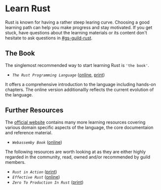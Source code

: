 # Learn Rust

Rust is known for having a rather steep learing curve. Choosing a good learning path can help you make progress and stay motivated. If you get stuck, have questions about the learning materials or its content don't hesitate to ask questions in [#gs-guild-rust](https://camptocamp.slack.com/archives/C031P235MR8).

## The Book

The singlemost recommended way to start learning Rust is `'the book'`.

* _`The Rust Programming Language`_ ([online](https://doc.rust-lang.org/book/), [print](https://nostarch.com/Rust2018))

It offers a comprehensive introduction to the language including hands-on chapters. The online version additionallly reflects the current evolution of the language.

## Further Resources

The [official website](https://www.rust-lang.org/learn) contains many more learning resources covering various domain specific aspects of the language, the core documentaion and reference material.
 * _`Webassemby Book`_ ([online](https://rustwasm.github.io/docs/book/))

The following resources are worth looking at as they are either highly regarded in the community, read, owned and/or recommended by guild members.

* _`Rust in Action`_ ([print](https://www.manning.com/books/rust-in-action))
* _`Effective Rust`_ ([online](https://www.lurklurk.org/effective-rust/))
* _`Zero To Production In Rust`_ ([print](https://www.zero2prod.com/index.html))
